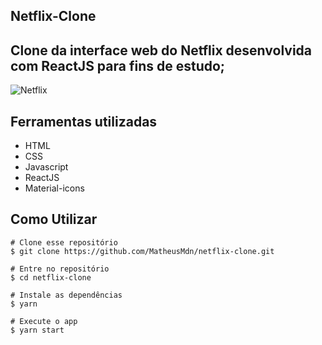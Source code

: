 ## Netflix-Clone

## Clone da interface web do Netflix desenvolvida com ReactJS para fins de estudo;

![Netflix](https://github.com/MatheusMdn/netflix-clone/blob/master/src/assets/screennetflix.png)

## Ferramentas utilizadas
- HTML
- CSS 
- Javascript
- ReactJS
- Material-icons

## Como Utilizar
```
# Clone esse repositório
$ git clone https://github.com/MatheusMdn/netflix-clone.git

# Entre no repositório
$ cd netflix-clone

# Instale as dependências
$ yarn

# Execute o app
$ yarn start

```
